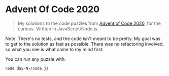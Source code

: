 # Advent Of Code 2020

> My solutions to the code puzzles from [Advent of Code 2020](https://adventofcode.com/2020/), for the curious. Written in JavaScript/Node.js.

Note: There's no tests, and the code isn't meant to be pretty. My goal was to get to the solution as fast as possible. There was no refactoring involved, so what you see is what came to my mind first.

You can run any puzzle with:
```sh
node day<N>/code.js
```
